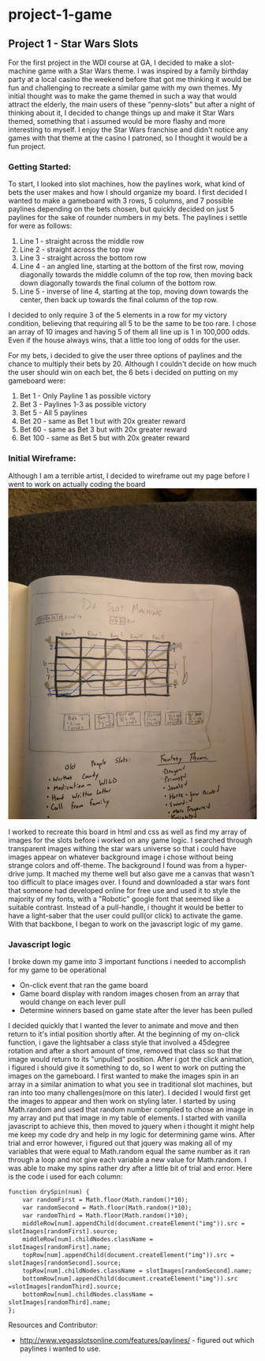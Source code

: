 # project-1-game
## Project 1 - Star Wars Slots

For the first project in the WDI course at GA, I decided to make a slot-machine game with a Star Wars theme.
I was inspired by a family birthday party at a local casino the weekend before that got me thinking it would be fun and challenging to recreate a similar game with my own themes. My initial thought was to make the game themed in such a way that would attract the elderly, the main users of these "penny-slots" but after a night of thinking about it, I decided to change things up and make it Star Wars themed, something that i assumed would be more flashy and more interesting to myself. I enjoy the Star Wars franchise and didn't notice any games with that theme at the casino I patroned, so I thought it would be a fun project.

### Getting Started:
To start, I looked into slot machines, how the paylines work, what kind of bets the user makes and how I should organize my board. I first decided I wanted to make a gameboard with 3 rows, 5 columns, and 7 possible paylines depending on the bets chosen, but quickly decided on just 5 paylines for the sake of rounder numbers in my bets. The paylines i settle for were as follows:
1. Line 1 - straight across the middle row
1. Line 2 - straight across the top row
1. Line 3 - straight across the bottom row
1. Line 4 - an angled line, starting at the bottom of the first row, moving diagonally towards the middle column of the top row, then moving back down diagonally towards the final column of the bottom row.
1. Line 5 - inverse of line 4, starting at the top, moving down towards the center, then back up towards the final column of the top row.

I decided to only require 3 of the 5 elements in a row for my victory condition, believing that requiring all 5 to be the same to be too rare. I chose an array of 10 images and having 5 of them all line up is 1 in 100,000 odds. Even if the house always wins, that a little too long of odds for the user.

For my bets, i decided to give the user three options of paylines and the chance to multiply their bets by 20. Although I couldn't decide on how much the user should win on each bet, the  6 bets i decided on putting on my gameboard were:
1. Bet 1 - Only Payline 1 as possible victory
1. Bet 3 - Paylines 1-3 as possible victory
1. Bet 5 - All 5 paylines
1. Bet 20 - same as Bet 1 but with 20x greater reward
1. Bet 60 - same as Bet 3 but with 20x greater reward
1. Bet 100 - same as Bet 5 but with 20x greater reward




### Initial Wireframe:
Although I am a terrible artist, I decided to wireframe out my page before I went to work on actually coding the board
![alt text](images/IMG_20170917_213511.jpg)

I worked to recreate this board in html and css as well as find my array of images for the slots before i worked on any game logic. I searched through transparent images withing the star wars universe so that i could have images appear on whatever background image i chose without being strange colors and off-theme. The background I found was from a hyper-drive jump. It mached my theme well but also gave me a canvas that wasn't too difficult to place images over.
I found and downloaded a star wars font that someone had developed online for free use and used it to style the majority of my fonts, with a "Robotic" google font that seemed like a suitable contrast.
Instead of a pull-handle, i thought it would be better to have a light-saber that the user could pull(or click) to activate the game.
With that backbone, I began to work on the javascript logic of my game.

### Javascript logic
I broke down my game into 3 important functions i needed to accomplish for my game to be operational
* On-click event that ran the game board
* Game board display with random images chosen from an array that would change on each lever pull
* Determine winners based on game state after the lever has been pulled

I decided quickly that I wanted the lever to animate and move and then return to it's intial position shortly after. At the beginning of my on-click function, i gave the lightsaber a class style that involved a 45degree rotation and after a short amount of time, removed that class so that the image would return to its "unpulled" position. 
After i got the click animation, i figured i should give it something to do, so I went to work on putting the images on the gameboard. I first wanted to make the images spin in an array in a similar animation to what you see in traditional slot machines, but ran into too many challenges(more on this later). I decided I would first get the images to appear and then work on styling later. I started by using Math.random and used that random number compiled to chose an image in my array and put that image in my table of elements. I started with vanilla javascript to achieve this, then moved to jquery when i thought it might help me keep my code dry and help in my logic for determining game wins. After trial and error however, i figured out that jquery was making all of my variables that were equal to Math.random equal the same number as it ran through a loop and not give each variable a new value for Math.random. I was able to make my spins rather dry after a little bit of trial and error. Here is the code i used for each column:
```
function drySpin(num) {
    var randomFirst = Math.floor(Math.random()*10);
    var randomSecond = Math.floor(Math.random()*10);
    var randomThird = Math.floor(Math.random()*10);
    middleRow[num].appendChild(document.createElement("img")).src = slotImages[randomFirst].source;
    middleRow[num].childNodes.className = slotImages[randomFirst].name;
    topRow[num].appendChild(document.createElement("img")).src = slotImages[randomSecond].source;
    topRow[num].childNodes.className = slotImages[randomSecond].name;
    bottomRow[num].appendChild(document.createElement("img")).src =slotImages[randomThird].source;
    bottomRow[num].childNodes.className = slotImages[randomThird].name;
};
```





Resources and Contributor:
* http://www.vegasslotsonline.com/features/paylines/ - figured out which paylines i wanted to use.
